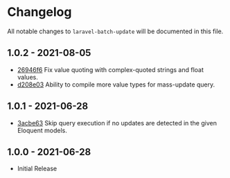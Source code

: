 # Changelog

All notable changes to `laravel-batch-update` will be documented in this file.

## 1.0.2 - 2021-08-05

- [26946f6](https://github.com/iksaku/laravel-mass-update/commit/26946f66b3930af097052f85a06933f7b301f3e9) Fix value quoting with complex-quoted strings and float values.
- [d208e03](https://github.com/iksaku/laravel-mass-update/commit/d208e031f1412ad805f680667fbc18cbef85563b) Ability to compile more value types for mass-update query.

## 1.0.1 - 2021-06-28

- [3acbe63](https://github.com/iksaku/laravel-mass-update/commit/3acbe634b5abee298102f3e3a56d2a133f7cfffb) Skip query execution if no updates are detected in the given Eloquent models.

## 1.0.0 - 2021-06-28

- Initial Release
